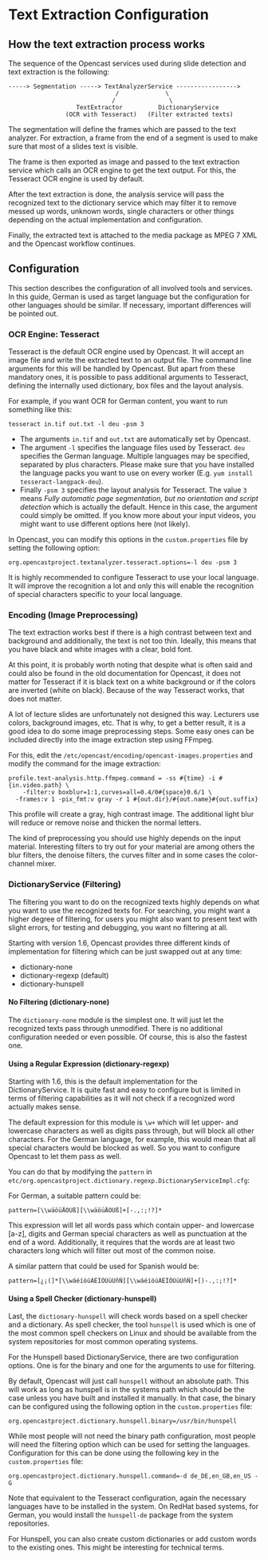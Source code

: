 Text Extraction Configuration
=============================

How the text extraction process works
-------------------------------------

The sequence of the Opencast services used during slide detection and text extraction is the following:

    -----> Segmentation -----> TextAnalyzerService ----------------->
                                  /             \
                                 /               \
                       TextExtractor          DictionaryService
                    (OCR with Tesseract)   (Filter extracted texts)


The segmentation will define the frames which are passed to the text analyzer. For extraction, a frame from the end of a
segment is used to make sure that most of a slides text is visible.

The frame is then exported as image and passed to the text extraction service which calls an OCR engine to get the text
output. For this, the Tesseract OCR engine is used by default.

After the text extraction is done, the analysis service will pass the recognized text to the dictionary service which
may filter it to remove messed up words, unknown words, single characters or other things depending on the actual
implementation and configuration.

Finally, the extracted text is attached to the media package as MPEG 7 XML and the Opencast workflow continues.



Configuration
-------------

This section describes the configuration of all involved tools and services. In this guide, German is used as target
language but the configuration for other languages should be similar. If necessary, important differences will be
pointed out.


### OCR Engine: Tesseract

Tesseract is the default OCR engine used by Opencast. It will accept an image file and write the extracted text to an
output file. The command line arguments for this will be handled by Opencast. But apart from these mandatory ones, it is
possible to pass additional arguments to Tesseract, defining the internally used dictionary, box files and the layout
analysis.

For example, if you want OCR for German content, you want to run something like this:

    tesseract in.tif out.txt -l deu -psm 3

- The arguments `in.tif` and `out.txt` are automatically set by Opencast.
- The argument `-l` specifies the language files used by Tesseract. `deu` specifies the German language. Multiple
  languages may be specified, separated by plus characters. Please make sure that you have installed the language packs
  you want to use on every worker (E.g. `yum install tesseract-langpack-deu`).
- Finally `-psm 3` specifies the layout analysis for Tesseract. The value `3` means *Fully automatic page segmentation,
  but no orientation and script detection* which is actually the default. Hence in this case, the argument could simply
  be omitted. If you know more about your input videos, you might want to use different options here (not likely).

In Opencast, you can modify this options in the `custom.properties` file by setting the following option:

    org.opencastproject.textanalyzer.tesseract.options=-l deu -psm 3

It is highly recommended to configure Tesseract to use your local language. It will improve the recognition a lot and
only this will enable the recognition of special characters specific to your local language.


### Encoding (Image Preprocessing)

The text extraction works best if there is a high contrast between text and background and additionally, the text is not
too thin. Ideally, this means that you have black and white images with a clear, bold font.

At this point, it is probably worth noting that despite what is often said and could also be found in the old
documentation for Opencast, it does not matter for Tesseract if it is black text on a white background or if the colors
are inverted (white on black). Because of the way Tesseract works, that does not matter.

A lot of lecture slides are unfortunately not designed this way. Lecturers use colors, background images, etc. That is
why, to get a better result, it is a good idea to do some image preprocessing steps. Some easy ones can be included
directly into the image extraction step using FFmpeg.

For this, edit the `/etc/opencast/encoding/opencast-images.properties` and modify the command for the image
extraction:

    profile.text-analysis.http.ffmpeg.command = -ss #{time} -i #{in.video.path} \
	    -filter:v boxblur=1:1,curves=all=0.4/0#{space}0.6/1 \
      -frames:v 1 -pix_fmt:v gray -r 1 #{out.dir}/#{out.name}#{out.suffix}

This profile will create a gray, high contrast image. The additional light blur will reduce or remove noise and thicken
the normal letters.

The kind of preprocessing you should use highly depends on the input material. Interesting filters to try out for your
material are among others the blur filters, the denoise filters, the curves filter and in some cases the color-channel
mixer.


### DictionaryService (Filtering)

The filtering you want to do on the recognized texts highly depends on what you want to use the recognized texts for.
For searching, you might want a higher degree of filtering, for users you might also want to present text with slight
errors, for testing and debugging, you want no filtering at all.

Starting with version 1.6, Opencast provides three different kinds of implementation for filtering which can be just
swapped out at any time:

 - dictionary-none
 - dictionary-regexp (default)
 - dictionary-hunspell


#### No Filtering (dictionary-none)

The `dictionary-none` module is the simplest one. It will just let the recognized texts pass through
unmodified. There is no additional configuration needed or even possible. Of course, this is also the fastest one.


#### Using a Regular Expression (dictionary-regexp)

Starting with 1.6, this is the default implementation for the DictionaryService. It is quite fast and easy to configure
but is limited in terms of filtering capabilities as it will not check if a recognized word actually makes sense.

The default expression for this module is `\w+` which will let upper- and lowercase characters as well as digits pass
through, but will block all other characters. For the German language, for example, this would mean that all special
characters would be blocked as well. So you want to configure Opencast to let them pass as well.

You can do that by modifying the `pattern` in
`etc/org.opencastproject.dictionary.regexp.DictionaryServiceImpl.cfg`:

For German, a suitable pattern could be:

    pattern=[\\wäöüÄÖÜß][\\wäöüÄÖÜß]+[-.,:;!?]*

This expression will let all words pass which contain upper- and lowercase [a-z], digits and German special characters
as well as punctuation at the end of a word. Additionally, it requires that the words are at least two characters long
which will filter out most of the common noise.

A similar pattern that could be used for Spanish would be:

    pattern=[¿¡(]*[\\wáéíóúÁÉÍÓÚüÜñÑ][\\wáéíóúÁÉÍÓÚüÜñÑ]+[)-.,:;!?]*


#### Using a Spell Checker (dictionary-hunspell)

Last, the `dictionary-hunspell` will check words based on a spell checker and a dictionary. As spell checker,
the tool `hunspell` is used which is one of the most common spell checkers on Linux and should be available from the
system repositories for most common operating systems.

For the Hunspell based DictionaryService, there are two configuration options.  One is for the binary and one for the
arguments to use for filtering.

By default, Opencast will just call `hunspell` without an absolute path. This will work as long as hunspell is in the
systems path which should be the case unless you have built and installed it manually. In that case, the binary can be
configured using the following option in the `custom.properties` file:

    org.opencastproject.dictionary.hunspell.binary=/usr/bin/hunspell

While most people will not need the binary path configuration, most people will need the filtering option which can be
used for setting the languages. Configuration for this can be done using the following key in the `custom.properties`
file:

    org.opencastproject.dictionary.hunspell.command=-d de_DE,en_GB,en_US -G

Note that equivalent to the Tesseract configuration, again the necessary languages have to be installed in the system.
On RedHat based systems, for German, you would install the `hunspell-de` package from the system repositories.

For Hunspell, you can also create custom dictionaries or add custom words to the existing ones. This might be
interesting for technical terms.
